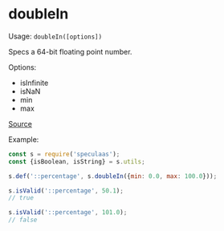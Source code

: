 doubleIn
=====

Usage: ```doubleIn([options])```

Specs a 64-bit floating point number. 

Options:

- isInfinite
- isNaN
- min
- max

[Source](https://github.com/mrijk/speculaas/blob/master/lib/doubleIn.js)

Example:

```js
const s = require('speculaas');
const {isBoolean, isString} = s.utils;

s.def('::percentage', s.doubleIn({min: 0.0, max: 100.0}));

s.isValid('::percentage', 50.1);
// true

s.isValid('::percentage', 101.0);
// false
```
